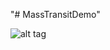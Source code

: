 "# MassTransitDemo" 

![alt tag](https://cloud.githubusercontent.com/assets/19776368/23789732/ff115af6-0573-11e7-927b-4f9ca29b6d18.png)

